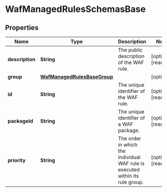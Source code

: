 

# WafManagedRulesSchemasBase


## Properties

| Name | Type | Description | Notes |
|------------ | ------------- | ------------- | -------------|
|**description** | **String** | The public description of the WAF rule. |  [optional] [readonly] |
|**group** | [**WafManagedRulesBaseGroup**](WafManagedRulesBaseGroup.md) |  |  [optional] |
|**id** | **String** | The unique identifier of the WAF rule. |  [optional] [readonly] |
|**packageId** | **String** | The unique identifier of a WAF package. |  [optional] [readonly] |
|**priority** | **String** | The order in which the individual WAF rule is executed within its rule group. |  [optional] [readonly] |



